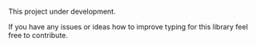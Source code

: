 This project under development.

If you have any issues or ideas how to improve typing for this library feel free to contribute.
